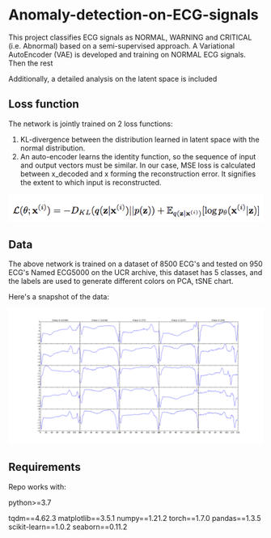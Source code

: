 # Anomaly-detection-on-ECG-signals

This project classifies ECG signals as NORMAL, WARNING and CRITICAL (i.e. Abnormal) based on a semi-supervised approach. A Variational AutoEncoder (VAE) is developed and training on NORMAL ECG signals. Then the rest 


Additionally, a detailed analysis on the latent space is included



## Loss function

The network is jointly trained on 2 loss functions:

1. KL-divergence between the distribution learned in latent space with the normal distribution.
2. An auto-encoder learns the identity function, so the sequence of input and output vectors must be similar. In our case, MSE loss is calculated between x_decoded and x forming the reconstruction error. It signifies the extent to which input is reconstructed.

<img src='./images/math.png' >

## Data

The above network is trained on a dataset of 8500 ECG's and tested on 950 ECG's Named ECG5000 on the UCR archive, this dataset has 5 classes, and the labels are used to generate different colors on PCA, tSNE chart.

Here's a snapshot of the data: 

<img src='./images/data_examples.png' >



## Requirements

Repo works with:

python>=3.7

tqdm==4.62.3
matplotlib==3.5.1
numpy==1.21.2
torch==1.7.0
pandas==1.3.5
scikit-learn==1.0.2
seaborn==0.11.2
